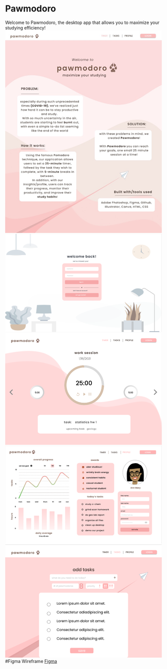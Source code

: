 # Pawmodoro
Welcome to Pawmodoro, the desktop app that allows you to maximize your studying efficiency!
<img src="./img/aboutpage.jpeg" alt="about" />
<img src="./img/frontpage.png" alt="about" />
<img src="./img/timerpage.png" alt="about" />
<img src="./img/insights.png" alt="about" />
<img src="./img/taskpage.png" alt="about" />
#Figma Wireframe
[Figma](https://www.figma.com/file/S1dW60Cwy3D3SyeHgPoLtK/Pomodoro?node-id=0%3A1)
